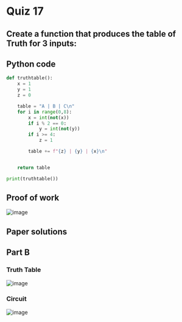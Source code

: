 # Quiz 17 
## Create a function that produces the table of Truth for 3 inputs:

## Python code 

```.py
def truthtable():
    x = 1
    y = 1
    z = 0

    table = "A | B | C\n"
    for i in range(0,8):
        x = int(not(x))
        if i % 2 == 0:
            y = int(not(y))
        if i >= 4:
            z = 1

        table += f"{z} | {y} | {x}\n"


    return table

print(truthtable())

```

## Proof of work 
![image](https://github.com/user-attachments/assets/e53c03f7-e7b6-4f34-97c1-7c7d94db004f)

## Paper solutions 

## Part B 
### Truth Table 
![image](https://github.com/user-attachments/assets/dc0b696a-eb44-4acb-adda-91dbbdda7074)

### Circuit
![image](https://github.com/user-attachments/assets/d5c65a23-e50c-4f5c-a738-a26811d2c46f)

